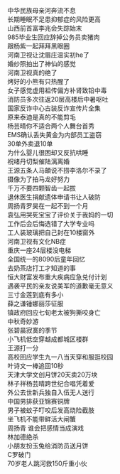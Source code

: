中华民族母亲河奔流不息  
长期睡眠不足患抑郁症的风险更高  
山西前首富李兆会失踪始末  
985毕业生回应辞掉公务员卖猪肉  
跟杨紫一起拜拜黑眼圈  
河南卫视让沈眉庄温实初he了  
婚纱照拍出了神仙的感觉  
河南卫视真的绝了  
烤好的小熊有只热醒了  
女子感觉虚用祖传偏方补肾致铅中毒  
消防员多次往返20层高楼后中暑呕吐  
国家反诈中心古装反诈宣传片全集  
原来泰迪是真的不能剪毛  
杨芸晴你不适合两个人舞台首秀  
EMS确认丢失黄金为内部员工盗窃  
30单外卖退10单  
为什么婴儿很困却又反抗哄睡  
祝绪丹切梨催陆漓离婚  
王源五条人马頔说不捞李洛尔不录了  
摄像为了拍马龙好努力  
千万不要四颗智齿一起拔  
退休医生捐献遗体申请书让人破防  
周扬青罗昊在一起不到一个月  
袁弘用哭死宝宝了评价关于我妈的一切  
工作后会后悔选错了大学专业吗  
工人装玻璃把自己封在10楼窗外  
河南卫视有文化NB症  
重庆一座24层楼没电梯  
全国统一的8090后童年回忆  
去奶茶店打工才知道的事  
恒大财富发布重大疾病应急兑付计划  
遇袭平民的亲友说美军的道歉毫无意义  
三寸金莲到底有多小  
薛之谦锤娜丽莎征服  
镇政府回应七旬老太被狗撕咬身亡  
中秋奇妙游  
张碧晨寂寞的季节  
小飞机低空穿越成都城区楼群  
王源打一分  
高校回应学生九一八当天穿和服逛校园  
叶诗文一棒追回10秒  
天津大学文创月饼20天卖20万块  
林子祥杨芸晴跨世纪合唱凭着爱  
外公去世新兵独自入伍无人送行  
中国男排获亚锦赛铜牌  
男子被蚊子叮咬后发高烧险截肢  
坐飞机不能带鲜活大闸蟹  
周扬青 谁会把感情当成演戏  
林加德绝杀  
小朋友扮玉兔给消防员送月饼  
C罗破门  
70岁老人跳河救150斤重小伙  
